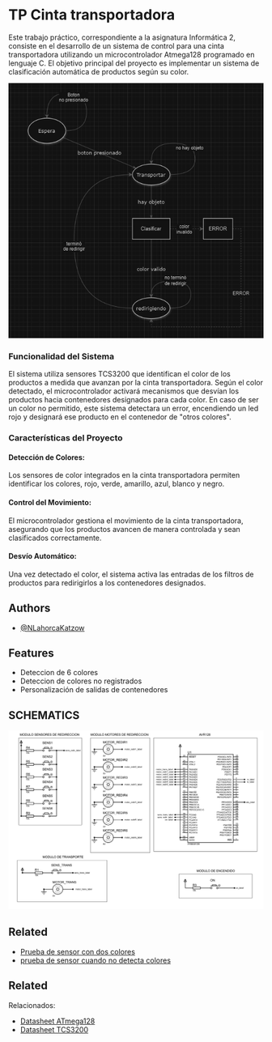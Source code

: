 
# TP Cinta transportadora


Este trabajo práctico, correspondiente a la asignatura Informática 2, consiste en el desarrollo de un sistema de control para una cinta transportadora utilizando un microcontrolador Atmega128 programado en lenguaje C. El objetivo principal del proyecto es implementar un sistema de clasificación automática de productos según su color.


![Diagrama1](https://github.com/NLahorcaKatzow/TP-Informatica/blob/main/assets/Diagrama05.jpeg)



### Funcionalidad del Sistema
El sistema utiliza sensores TCS3200 que identifican el color de los productos a medida que avanzan por la cinta transportadora. Según el color detectado, el microcontrolador activará mecanismos que desvían los productos hacia contenedores designados para cada color. En caso de ser un color no permitido, este sistema detectara un error, encendiendo un led rojo y designará ese producto en el contenedor de "otros colores".

### Características del Proyecto
#### Detección de Colores: 
Los sensores de color integrados en la cinta transportadora permiten identificar los colores, rojo, verde, amarillo, azul, blanco y negro.
#### Control del Movimiento: 
El microcontrolador gestiona el movimiento de la cinta transportadora, asegurando que los productos avancen de manera controlada y sean clasificados correctamente.
#### Desvío Automático: 
Una vez detectado el color, el sistema activa las entradas de los filtros de productos para redirigirlos a los contenedores designados.


## Authors

- [@NLahorcaKatzow](https://www.github.com/NLahorcaKatzow)


## Features

- Deteccion de 6 colores
- Deteccion de colores no registrados
- Personalización de salidas de contenedores

## SCHEMATICS

![Schematics](https://github.com/NLahorcaKatzow/TP-Informatica/blob/main/assets/Schematics.jpg)

## Related
- [Prueba de sensor con dos colores](https://youtu.be/ZTfReZvQ5Xo)
- [prueba de sensor cuando no detecta colores](https://youtu.be/FivXEO_Kzj8)

## Related

Relacionados:

- [Datasheet ATmega128](https://www.alldatasheet.com/datasheet-pdf/pdf/56260/ATMEL/ATMEGA128.html)
- [Datasheet TCS3200](https://www.alldatasheet.com/datasheet-pdf/pdf/560507/AMSCO/TCS3200.html)

